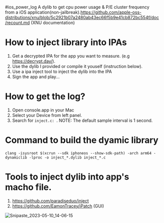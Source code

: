 #ios_power_log
A dylib to get cpu power usage & P/E cluster frequency from a iOS application(non-jailbreak).https://github.com/apple-oss-distributions/xnu/blob/5c2921b07a2480ab43ec66f5b9e41cb872bc554f/doc/recount.md (XNU documentation)

# How to inject library into IPAs
1. Get a decrypted IPA for the app you want to measure. (e.g https://decrypt.day/).
2. Use the dylib I provided or compile it youself (instruction below).
3. Use a ipa inject tool to inject the dylib into the IPA
4. Sign the app and play...

# How to get the log?
1. Open console.app in your Mac
2. Select your Device from left panel.
3. Search for `inject.c: `. NOTE: The default sample interval is 1 second.

# Command to build the dyamic library 
`clang -isysroot $(xcrun --sdk iphoneos --show-sdk-path) -arch arm64 -dynamiclib -lproc -o inject_*.dylib inject_*.c`
# Tools to inject dylib into app's macho file.
1. https://github.com/paradiseduo/inject
2. https://github.com/EamonTracey/iPatch (GUI)

![Snipaste_2023-05-10_14-06-15](https://github.com/junjie1475/ios_power_log/assets/86281724/50608ed0-b724-40ed-880e-b71321471569)
